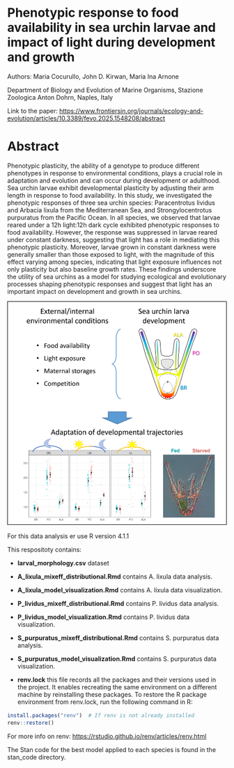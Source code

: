 # Phenotypic response to food availability in sea urchin larvae and impact of light during development and growth

Authors: Maria Cocurullo, John D. Kirwan, Maria Ina Arnone
 
Department of Biology and Evolution of Marine Organisms, Stazione Zoologica Anton Dohrn, Naples, Italy

Link to the paper: https://www.frontiersin.org/journals/ecology-and-evolution/articles/10.3389/fevo.2025.1548208/abstract 

# Abstract

Phenotypic plasticity, the ability of a genotype to produce different phenotypes in response to environmental conditions, plays a crucial role in adaptation and evolution and can occur during development or adulthood. Sea urchin larvae exhibit developmental plasticity by adjusting their arm length in response to food availability. In this study, we investigated the phenotypic responses of three sea urchin species: Paracentrotus lividus and Arbacia lixula from the Mediterranean Sea, and Strongylocentrotus purpuratus from the Pacific Ocean.  In all species, we observed that larvae reared under a 12h light:12h dark cycle exhibited phenotypic responses to food availability. However, the response was suppressed in larvae reared under constant darkness, suggesting that light has a role in mediating this phenotypic plasticity. Moreover, larvae grown in constant darkness were generally smaller than those exposed to light, with the magnitude of this effect varying among species, indicating that light exposure influences not only plasticity but also baseline growth rates. These findings underscore the utility of sea urchins as a model for studying ecological and evolutionary processes shaping phenotypic responses and suggest that light has an important impact on development and growth in sea urchins.

![](img/Grap_abstract.png)

For this data analysis er use R version 4.1.1

This respositoty contains:

- **larval_morphology.csv** dataset

- **A_lixula_mixeff_distributional.Rmd** contains A. lixula data analysis. 

- **A_lixula_model_visualization.Rmd** contains A. lixula data visualization. 

- **P_lividus_mixeff_distributional.Rmd** contains P. lividus data analysis. 

- **P_lividus_model_visualization.Rmd** contains P. lividus data visualization.

- **S_purpuratus_mixeff_distributional.Rmd** contains S. purpuratus data analysis. 

- **S_purpuratus_model_visualization.Rmd** contains S. purpuratus data visualization.
  
- **renv.lock** this file records all the packages and their versions used in the project. It enables recreating the same environment on a different machine by reinstalling these packages. To restore the R package environment from renv.lock, run the following command in R:
```r
install.packages("renv")  # If renv is not already installed
renv::restore()
```
For more info on renv: https://rstudio.github.io/renv/articles/renv.html

The Stan code for the best model applied to each species is found in the stan_code directory.